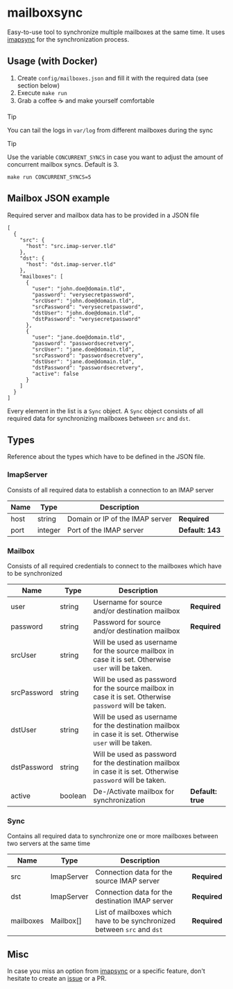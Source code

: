 # mailboxsync
Easy-to-use tool to synchronize multiple mailboxes at the same time. It uses [imapsync](https://github.com/imapsync/imapsync) for the synchronization process.

## Usage (with Docker)
1. Create `config/mailboxes.json` and fill it with the required data (see section below)
2. Execute `make run`
3. Grab a coffee :coffee: and make yourself comfortable

> [!TIP]
> 
> You can tail the logs in `var/log` from different mailboxes during the sync

> [!TIP]
> 
> Use the variable `CONCURRENT_SYNCS` in case you want to adjust the amount of concurrent mailbox syncs. Default is 3.
> 
> `make run CONCURRENT_SYNCS=5`

## Mailbox JSON example
Required server and mailbox data has to be provided in a JSON file
```
[
  {
    "src": {
      "host": "src.imap-server.tld"
    },
    "dst": {
      "host": "dst.imap-server.tld"
    },
    "mailboxes": [
      {
        "user": "john.doe@domain.tld",
        "password": "verysecretpassword",
        "srcUser": "john.doe@domain.tld",
        "srcPassword": "verysecretpassword",
        "dstUser": "john.doe@domain.tld",
        "dstPassword": "verysecretpassword"
      },
      {
        "user": "jane.doe@domain.tld",
        "password": "passwordsecretvery",
        "srcUser": "jane.doe@domain.tld",
        "srcPassword": "passwordsecretvery",
        "dstUser": "jane.doe@domain.tld",
        "dstPassword": "passwordsecretvery",
        "active": false
      }
    ]
  }
]
```
Every element in the list is a `Sync` object. A `Sync` object consists of all required data for synchronizing mailboxes between `src` and `dst`.

## Types
Reference about the types which have to be defined in the JSON file. 
### ImapServer
Consists of all required data to establish a connection to an IMAP server

| Name | Type    | Description                     |                  |
|------|---------|---------------------------------|------------------|
| host | string  | Domain or IP of the IMAP server | **Required**     |
| port | integer | Port of the IMAP server         | **Default: 143** |

### Mailbox
Consists of all required credentials to connect to the mailboxes which have to be synchronized

| Name        | Type    | Description                                                                                                 |                   |
|-------------|---------|-------------------------------------------------------------------------------------------------------------|-------------------|
| user        | string  | Username for source and/or destination mailbox                                                              | **Required**      |
| password    | string  | Password for source and/or destination mailbox                                                              | **Required**      |
| srcUser     | string  | Will be used as username for the source mailbox in case it is set. Otherwise `user` will be taken.          |                   |
| srcPassword | string  | Will be used as password for the source mailbox in case it is set. Otherwise `password` will be taken.      |                   |
| dstUser     | string  | Will be used as username for the destination mailbox in case it is set. Otherwise `user` will be taken.     |                   |
| dstPassword | string  | Will be used as password for the destination mailbox in case it is set. Otherwise `password` will be taken. |                   |
| active      | boolean | De-/Activate mailbox for synchronization                                                                    | **Default: true** |

### Sync
Contains all required data to synchronize one or more mailboxes between two servers at the same time

| Name      | Type       | Description                                                             |              |
|-----------|------------|-------------------------------------------------------------------------|--------------|
| src       | ImapServer | Connection data for the source IMAP server                              | **Required** |
| dst       | ImapServer | Connection data for the destination IMAP server                         | **Required** |
| mailboxes | Mailbox[]  | List of mailboxes which have to be synchronized between `src` and `dst` | **Required** |

## Misc
In case you miss an option from [imapsync](https://github.com/imapsync/imapsync) or a specific feature, don't hesitate to create an [issue](https://github.com/drieschel/mailboxsync/issues) or a PR.  